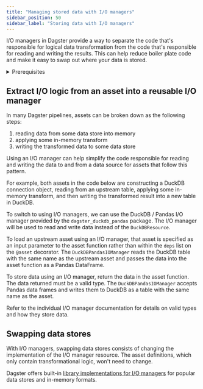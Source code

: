 ```yaml
---
title: "Managing stored data with I/O managers"
sidebar_position: 50
sidebar_label: "Storing data with I/O managers"
---
```


I/O managers in Dagster provide a way to separate the code that's responsible for logical data transformation from the code that's responsible for reading and writing the results.  This can help reduce boiler plate code and make it easy to swap out where your data is stored.

<details>
<summary>Prerequisites</summary>

- Familiarity with [Assets](/concepts/assets)
- Familiarity with [Resources](/concepts/resources)
</details>

## Extract I/O logic from an asset into a reusable I/O manager

In many Dagster pipelines, assets can be broken down as the following steps:
1. reading data from some data store into memory
2. applying some in-memory transform
3. writing the transformed data to some data store

Using an I/O manager can help simplify the code responsible for reading and writing the data to and from a data source for assets that follow this pattern.

For example, both assets in the code below are constructing a DuckDB connection object, reading from an upstream table, applying some in-memory transform, and then writing the transformed result into a new table in DuckDB.

<CodeExample filePath="guides/external-systems/assets-without-io-managers.py" language="python" title="Assets without I/O managers" />

To switch to using I/O managers, we can use the DuckDB / Pandas I/O manager provided by the  `dagster_duckdb_pandas` package.  The I/O manager will be used to read and write data instead of the `DuckDBResource`.

To load an upstream asset using an I/O manager, that asset is specified as an input parameter to the asset function rather than within the `deps` list on the `@asset` decorator.  The `DuckDBPandasIOManager` reads the DuckDB table with the same name as the upstream asset and passes the data into the asset function as a Pandas DataFrame.

To store data using an I/O manager, return the data in the asset function. The data returned must be a valid type. The `DuckDBPandasIOManager` accepts Pandas data frames and writes them to DuckDB as a table with the same name as the asset.

Refer to the individual I/O manager documentation for details on valid types and how they store data.

<CodeExample filePath="guides/external-systems/assets-with-io-managers.py" language="python" title="Asset with I/O managers" />


## Swapping data stores

With I/O managers, swapping data stores consists of changing the implementation of the I/O manager resource. The asset definitions, which only contain transformational logic, won't need to change.

<CodeExample filePath="guides/external-systems/assets-with-snowflake-io-manager.py" language="python" title="Asset with Snowflake I/O manager" />

Dagster offers built-in [library implementations for I/O managers](/todo) for popular data stores and in-memory formats.

